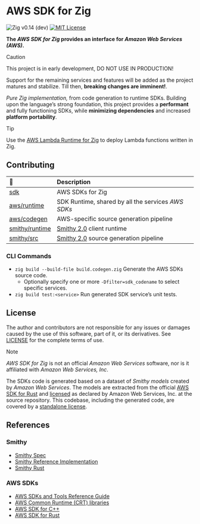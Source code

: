 # AWS SDK for Zig

![Zig v0.14 (dev)](https://img.shields.io/badge/Zig-v0.14_(dev)_-black?logo=zig&logoColor=F7A41D "Zig v0.14 – master branch")
[![MIT License](https://img.shields.io/github/license/by-nir/aws-sdk-zig)](/LICENSE)

**The _AWS SDK for Zig_ provides an interface for _Amazon Web Services (AWS)_.**

> [!CAUTION]
> This project is in early development, DO NOT USE IN PRODUCTION!
>
> Support for the remaining services and features will be added as the project
> matures and stabilize. Till then, **breaking changes are imminent!**.

_Pure Zig implementation,_ from code generation to runtime SDKs.
Building upon the language’s strong foundation, this project provides a
**performant** and fully functioning SDKs, while **minimizing dependencies** and
increased **platform portability**.

> [!TIP]
> Use the [AWS Lambda Runtime for Zig](https://github.com/by-nir/aws-lambda-zig)
> to deploy Lambda functions written in Zig.

## Contributing

| 📁 | Description |
|:-|:-|
| [sdk](sdk/) | AWS SDKs for Zig |
| [aws/runtime](aws/runtime/) | SDK Runtime, shared by all the services _AWS SDKs_ |
| [aws/codegen](aws/codegen/) | AWS-specific source generation pipeline |
| [smithy/runtime](smithy/runtime/) | [Smithy 2.0](https://smithy.io/2.0) client runtime |
| [smithy/src](smithy/src/) | [Smithy 2.0](https://smithy.io/2.0) source generation pipeline |

### CLI Commands

- `zig build --build-file build.codegen.zig` Generate the AWS SDKs source code.
    - Optionally specify one or more `-Dfilter=sdk_codename` to select specific services.
- `zig build test:<service>` Run generated SDK service’s unit tests.

## License

The author and contributors are not responsible for any issues or damages caused
by the use of this software, part of it, or its derivatives. See [LICENSE](/LICENSE)
for the complete terms of use.

> [!NOTE]
> _AWS SDK for Zig_ is not an official _Amazon Web Services_ software, nor is it
> affiliated with _Amazon Web Services, Inc_.

The SDKs code is generated based on a dataset of _Smithy models_ created by
_Amazon Web Services_. The models are extracted from the official [AWS SDK for Rust](https://github.com/awslabs/aws-sdk-rust)
and [licensed](https://github.com/awslabs/aws-sdk-rust/blob/main/LICENSE) as 
declared by Amazon Web Services, Inc. at the source repository.
This codebase, including the generated code, are covered by a [standalone license](/LICENSE).

## References

### Smithy

- [Smithy Spec](https://smithy.io/2.0/index.html)
- [Smithy Reference Implementation](https://github.com/smithy-lang/smithy)
- [Smithy Rust](https://github.com/smithy-lang/smithy-rs)

### AWS SDKs

- [AWS SDKs and Tools Reference Guide](https://docs.aws.amazon.com/sdkref/latest/guide/overview.html)
- [AWS Common Runtime (CRT) libraries](https://docs.aws.amazon.com/sdkref/latest/guide/common-runtime.html)
- [AWS SDK for C++](https://github.com/aws/aws-sdk-cpp)
- [AWS SDK for Rust](https://github.com/awslabs/aws-sdk-rust)